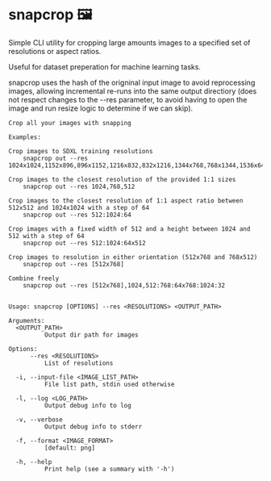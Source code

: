 # snapcrop 🖼

Simple CLI utility for cropping large amounts images to a specified set of resolutions or aspect ratios.

Useful for dataset preperation for machine learning tasks.

snapcrop uses the hash of the origninal input image to avoid reprocessing images, allowing incremental re-runs into the same output directiory (does not respect changes to the --res parameter, to avoid having to open the image and run resize logic to determine if we can skip).

```
Crop all your images with snapping

Examples:

Crop images to SDXL training resolutions
    snapcrop out --res 1024x1024,1152x896,896x1152,1216x832,832x1216,1344x768,768x1344,1536x640,640x1536

Crop images to the closest resolution of the provided 1:1 sizes
    snapcrop out --res 1024,768,512

Crop images to the closest resolution of 1:1 aspect ratio between 512x512 and 1024x1024 with a step of 64
    snapcrop out --res 512:1024:64

Crop images with a fixed width of 512 and a height between 1024 and 512 with a step of 64
    snapcrop out --res 512:1024:64x512

Crop images to resolution in either orientation (512x768 and 768x512)
    snapcrop out --res [512x768]

Combine freely
    snapcrop out --res [512x768],1024,512:768:64x768:1024:32


Usage: snapcrop [OPTIONS] --res <RESOLUTIONS> <OUTPUT_PATH>

Arguments:
  <OUTPUT_PATH>
          Output dir path for images

Options:
      --res <RESOLUTIONS>
          List of resolutions

  -i, --input-file <IMAGE_LIST_PATH>
          File list path, stdin used otherwise

  -l, --log <LOG_PATH>
          Output debug info to log

  -v, --verbose
          Output debug info to stderr

  -f, --format <IMAGE_FORMAT>
          [default: png]

  -h, --help
          Print help (see a summary with '-h')
```
